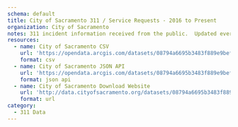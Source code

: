```yaml
---
schema: default
title: City of Sacramento 311 / Service Requests - 2016 to Present
organization: City of Sacramento
notes: 311 incident information received from the public.  Updated every 5 minutes
resources:
  - name: City of Sacramento CSV
    url: 'https://opendata.arcgis.com/datasets/08794a6695b3483f889e9bef122517e9_0.csv'
    format: csv
  - name: City of Sacramento JSON API
    url: 'https://opendata.arcgis.com/datasets/08794a6695b3483f889e9bef122517e9_0.geojson'
    format: json api
  - name: City of Sacramento Download Website
    url: 'http://data.cityofsacramento.org/datasets/08794a6695b3483f889e9bef122517e9_0?orderBy=DateCreated&orderByAsc=false'
    format: url
category:
  - 311 Data
---
```

